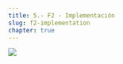 ```yaml
---
title: 5.- F2 - Implementación
slug: f2-implementation
chapter: true
---
```


![](/images/qap/5.png)
